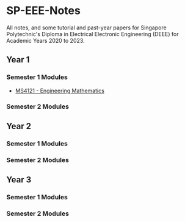 # SP-EEE-Notes
All notes, and some tutorial and past-year papers for Singapore Polytechnic's Diploma in Electrical Electronic Engineering (DEEE) for Academic Years 2020 to 2023.

## Year 1
### Semester 1 Modules
- [MS4121 - Engineering Mathematics](ACG)
### Semester 2 Modules

## Year 2
### Semester 1 Modules
### Semester 2 Modules

## Year 3
### Semester 1 Modules
### Semester 2 Modules